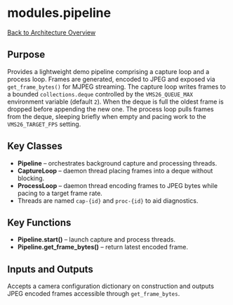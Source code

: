 # modules.pipeline
[Back to Architecture Overview](../README.md)

## Purpose
Provides a lightweight demo pipeline comprising a capture loop and a process
loop. Frames are generated, encoded to JPEG and exposed via
`get_frame_bytes()` for MJPEG streaming. The capture loop writes frames to a
bounded ``collections.deque`` controlled by the ``VMS26_QUEUE_MAX`` environment
variable (default ``2``). When the deque is full the oldest frame is dropped
before appending the new one. The process loop pulls frames from the deque,
sleeping briefly when empty and pacing work to the ``VMS26_TARGET_FPS``
setting.

## Key Classes
- **Pipeline** – orchestrates background capture and processing threads.
- **CaptureLoop** – daemon thread placing frames into a deque without
  blocking.
- **ProcessLoop** – daemon thread encoding frames to JPEG bytes while
  pacing to a target frame rate.
- Threads are named ``cap-{id}`` and ``proc-{id}`` to aid diagnostics.

## Key Functions
- **Pipeline.start()** – launch capture and process threads.
- **Pipeline.get_frame_bytes()** – return latest encoded frame.

## Inputs and Outputs
Accepts a camera configuration dictionary on construction and outputs JPEG
encoded frames accessible through `get_frame_bytes`.
